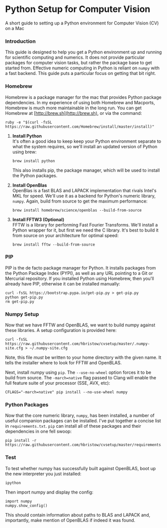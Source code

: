 # Python Setup for Computer Vision
A short guide to setting up a Python environment for Computer Vision (CV) on a Mac


### Introduction

This guide is designed to help you get a Python environment up and running for scientific computing and numerics. It does not provide particular packages for computer vision tasks, but rather the package base to get started from. Effective numeric computing in Python is reliant on `numpy` with a fast backend. This guide puts a particular focus on getting that bit right.


### Homebrew

Homebrew is a package manager for the mac that provides Python package dependencies. In my experience of using both Homebrew and Macports, Homebrew is much more maintainable in the long run. You can get Homebrew at [http://brew.sh](http://brew.sh), or via the command:

    ruby -e "$(curl -fsSL https://raw.githubusercontent.com/Homebrew/install/master/install)"

1.  **Install Python**  
    It's often a good idea to keep keep your Python environment separate to what the system requires, so we'll install an updated version of Python using brew:
    
        brew install python
    
    This also installs pip, the package manager, which will be used to install the Python packages.

2.  **Install OpenBlas**  
    OpenBlas is a fast BLAS and LAPACK implementation that rivals Intel's MKL for speed. We'll use it as a backend for Python's numeric library, `numpy`. Again, build from source to get the maximum performance:
    
        brew install homebrew/science/openblas --build-from-source 

3.  **Install FFTW3 (Optional)**  
    FFTW is a library for performing Fast Fourier Transforms. We'll install a Python wrapper for it, but first we need the C library. It's best to build it from source on your architecture for optimal speed:
    
        brew install fftw --build-from-source


### PIP

PIP is the de facto package manager for Python. It installs packages from the Python Package Index (PYPI), as well as any URL pointing to a Git or Mercurial repository. If you installed Python using Homebrew, then you'll already have PIP, otherwise it can be installed manually:

    curl -fsSL https://bootstrap.pypa.io/get-pip.py > get-pip.py
    python get-pip.py
    rm get-pip.py


### Numpy Setup

Now that we have FFTW and OpenBLAS, we want to build numpy against these libraries. A setup configuration is provided here:

    curl -fsSL https://raw.githubusercontent.com/hbristow/cvsetup/master/.numpy-site.cfg > ~/.numpy-site.cfg
    
Note, this file *must* be written to your home directory with the given name. It tells the installer where to look for FFTW and OpenBLAS.

Next, install numpy using `pip`. The `--use-no-wheel` option forces it to be build from source. The `-march=native` flag passed to Clang will enable the full feature suite of your processor (SSE, AVX, etc):

    CFLAGS="-march=native" pip install --no-use-wheel numpy


### Python Packages

Now that the core numeric library, `numpy`, has been installed, a number of useful companion packages can be installed. I've put together a concise list in `requirements.txt`. `pip` can install all of these packages and their dependencies in one fell swoop:

    pip install -r https://raw.githubusercontent.com/hbristow/cvsetup/master/requirements.txt


### Test

To test whether numpy has successfully built against OpenBLAS, boot up the new interpreter you just installed:

    ipython
    
Then import numpy and display the config:

    import numpy
    numpy.show_config()
    
This should contain information about paths to BLAS and LAPACK and, importantly, make mention of OpenBLAS if indeed it was found.
